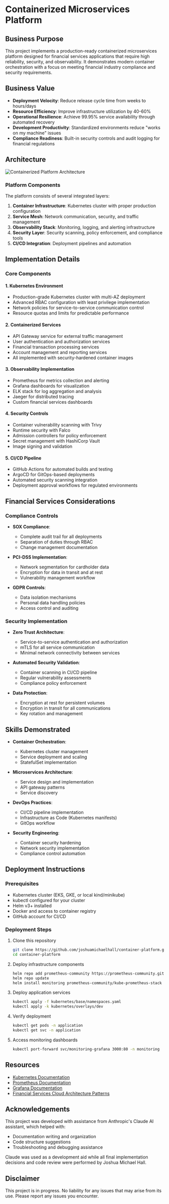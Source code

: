 # Containerized Microservices Platform

## Business Purpose

This project implements a production-ready containerized microservices platform designed for financial services applications that require high reliability, security, and observability. It demonstrates modern container orchestration with a focus on meeting financial industry compliance and security requirements.

## Business Value

- **Deployment Velocity**: Reduce release cycle time from weeks to hours/days
- **Resource Efficiency**: Improve infrastructure utilization by 40-60%
- **Operational Resilience**: Achieve 99.95% service availability through automated recovery
- **Development Productivity**: Standardized environments reduce "works on my machine" issues
- **Compliance Readiness**: Built-in security controls and audit logging for financial regulations

## Architecture

![Containerized Platform Architecture](./docs/architecture-diagram.png)

### Platform Components

The platform consists of several integrated layers:

1. **Container Infrastructure**: Kubernetes cluster with proper production configuration
2. **Service Mesh**: Network communication, security, and traffic management
3. **Observability Stack**: Monitoring, logging, and alerting infrastructure
4. **Security Layer**: Security scanning, policy enforcement, and compliance tools
5. **CI/CD Integration**: Deployment pipelines and automation

## Implementation Details

### Core Components

#### 1. Kubernetes Environment
- Production-grade Kubernetes cluster with multi-AZ deployment
- Advanced RBAC configuration with least privilege implementation
- Network policies for service-to-service communication control
- Resource quotas and limits for predictable performance

#### 2. Containerized Services
- API Gateway service for external traffic management
- User authentication and authorization services
- Financial transaction processing services
- Account management and reporting services
- All implemented with security-hardened container images

#### 3. Observability Implementation
- Prometheus for metrics collection and alerting
- Grafana dashboards for visualization
- ELK stack for log aggregation and analysis
- Jaeger for distributed tracing
- Custom financial services dashboards

#### 4. Security Controls
- Container vulnerability scanning with Trivy
- Runtime security with Falco
- Admission controllers for policy enforcement
- Secret management with HashiCorp Vault
- Image signing and validation

#### 5. CI/CD Pipeline
- GitHub Actions for automated builds and testing
- ArgoCD for GitOps-based deployments
- Automated security scanning integration
- Deployment approval workflows for regulated environments

## Financial Services Considerations

### Compliance Controls

- **SOX Compliance**:
  - Complete audit trail for all deployments
  - Separation of duties through RBAC
  - Change management documentation

- **PCI-DSS Implementation**:
  - Network segmentation for cardholder data
  - Encryption for data in transit and at rest
  - Vulnerability management workflow

- **GDPR Controls**:
  - Data isolation mechanisms
  - Personal data handling policies
  - Access control and auditing

### Security Implementation

- **Zero Trust Architecture**:
  - Service-to-service authentication and authorization
  - mTLS for all service communication
  - Minimal network connectivity between services

- **Automated Security Validation**:
  - Container scanning in CI/CD pipeline
  - Regular vulnerability assessments
  - Compliance policy enforcement

- **Data Protection**:
  - Encryption at rest for persistent volumes
  - Encryption in transit for all communications
  - Key rotation and management

## Skills Demonstrated

- **Container Orchestration**:
  - Kubernetes cluster management
  - Service deployment and scaling
  - StatefulSet implementation

- **Microservices Architecture**:
  - Service design and implementation
  - API gateway patterns
  - Service discovery

- **DevOps Practices**:
  - CI/CD pipeline implementation
  - Infrastructure as Code (Kubernetes manifests)
  - GitOps workflow

- **Security Engineering**:
  - Container security hardening
  - Network security implementation
  - Compliance control automation

## Deployment Instructions

### Prerequisites

- Kubernetes cluster (EKS, GKE, or local kind/minikube)
- kubectl configured for your cluster
- Helm v3+ installed
- Docker and access to container registry
- GitHub account for CI/CD

### Deployment Steps

1. Clone this repository
   ```bash
   git clone https://github.com/joshuamichaelhall/container-platform.git
   cd container-platform
   ```

2. Deploy infrastructure components
   ```bash
   helm repo add prometheus-community https://prometheus-community.github.io/helm-charts
   helm repo update
   helm install monitoring prometheus-community/kube-prometheus-stack -f kubernetes/monitoring/values.yaml
   ```

3. Deploy application services
   ```bash
   kubectl apply -f kubernetes/base/namespaces.yaml
   kubectl apply -k kubernetes/overlays/dev
   ```

4. Verify deployment
   ```bash
   kubectl get pods -n application
   kubectl get svc -n application
   ```

5. Access monitoring dashboards
   ```bash
   kubectl port-forward svc/monitoring-grafana 3000:80 -n monitoring
   ```

## Resources

- [Kubernetes Documentation](https://kubernetes.io/docs/home/)
- [Prometheus Documentation](https://prometheus.io/docs/introduction/overview/)
- [Grafana Documentation](https://grafana.com/docs/)
- [Financial Services Cloud Architecture Patterns](https://aws.amazon.com/financial-services/architecture/)

## Acknowledgements

This project was developed with assistance from Anthropic's Claude AI assistant, which helped with:
- Documentation writing and organization
- Code structure suggestions
- Troubleshooting and debugging assistance

Claude was used as a development aid while all final implementation decisions and code review were performed by Joshua Michael Hall.

## Disclaimer

This project is in progress. No liability for any issues that may arise from its use. Please report any issues you encounter.